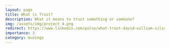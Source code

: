 ```yaml
---
layout: page
title: What is Trust?
description: What it means to trust something or someone?
img: /assets/img/project_4.png
redirect: https://www.linkedin.com/pulse/what-trust-david-william-silva-phd/
importance: 3
category: musings
---
```

